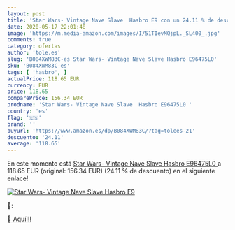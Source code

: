 ```yaml
---
layout: post
title: 'Star Wars- Vintage Nave Slave  Hasbro E9 con un 24.11 % de descuento'
date: 2020-05-17 22:01:48
image: 'https://m.media-amazon.com/images/I/51TIevMQjpL._SL400_.jpg'
comments: true
category: ofertas
author: 'tole.es'
slug: 'B084XWM83C-es Star Wars- Vintage Nave Slave Hasbro E96475L0'
sku: 'B084XWM83C-es'
tags: [ 'hasbro', ]
actualPrice: 118.65 EUR
currency: EUR
price: 118.65
comparePrice: 156.34 EUR
prodname: 'Star Wars- Vintage Nave Slave  Hasbro E96475L0 '
country: 'es'
flag: '🇪🇸'
brand: ''
buyurl: 'https://www.amazon.es/dp/B084XWM83C/?tag=tolees-21'
descuento: '24.11'
average: '118.65'
---
```


En este momento está [Star Wars- Vintage Nave Slave  Hasbro E96475L0 ](https://www.amazon.es/dp/B084XWM83C/?tag=tolees-21) a 118.65 EUR (original: 156.34 EUR) (24.11 %  de descuento) en el siguiente enlace!

[![Star Wars- Vintage Nave Slave  Hasbro E9](https://m.media-amazon.com/images/I/51TIevMQjpL._SL400_.jpg)](https://www.amazon.es/dp/B084XWM83C/?tag=tolees-21)

🔎:


[🛒 Aquí!!!](https://www.amazon.es/dp/B084XWM83C/?tag=tolees-21)
